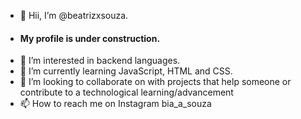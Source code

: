 - 👋 Hii, I’m @beatrizxsouza.
- #### My profile is under construction. 
- 👀 I’m interested in backend languages.
- 🌱 I’m currently learning JavaScript, HTML and CSS.
- 💞️ I’m looking to collaborate on with projects that help someone or contribute to a technological learning/advancement
- 📫 How to reach me on Instagram bia_a_souza

<!---
beatrizxsouza/beatrizxsouza is a ✨ special ✨ repository because its `README.md` (this file) appears on your GitHub profile.
You can click the Preview link to take a look at your changes.
--->
